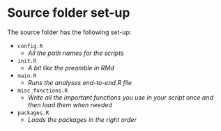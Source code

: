 
# Source folder set-up

The source folder has the following set-up:
- `config.R`
    - *All the path names for the scripts*
- `init.R`
    - *A bit like the preamble in RMd*
- `main.R`
    - *Runs the analyses end-to-end.R file*
- `misc_functions.R`
    - *Write all the important functions you use in your script once and then load them when needed*
- `packages.R`
    - *Loads the packages in the right order*